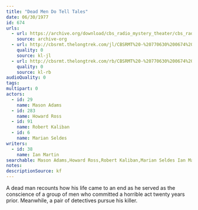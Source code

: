 ```yaml
---
title: "Dead Men Do Tell Tales"
date: 06/30/1977
id: 674
urls: 
  - url: https://archive.org/download/cbs_radio_mystery_theater/cbs_radio_mystery_theater-0651-0700.zip/cbs_radio_mystery_theater-0651-0700%2Fcbsrmt_0674_dead_men_do_tell_tales.mp3
    source: archive-org
  - url: http://cbsrmt.thelongtrek.com/jl/CBSRMT%20-%20770630%200674%20Dead%20Men%20Do%20Tell%20Tales_jl.mp3
    quality: 0
    source: kl-jl
  - url: http://cbsrmt.thelongtrek.com/rb/CBSRMT%20-%20770630%200674%20Dead%20Men%20Do%20Tell%20Tales_WLNH-FM_rb.mp3
    quality: 0
    source: kl-rb
audioQuality: 0
tags: 
multipart: 0
actors:  
  - id: 29
    name: Mason Adams  
  - id: 283
    name: Howard Ross  
  - id: 91
    name: Robert Kaliban  
  - id: 6
    name: Marian Seldes
writers:  
  - id: 38
    name: Ian Martin
searchable: Mason Adams,Howard Ross,Robert Kaliban,Marian Seldes Ian Martin
notes: 
descriptionSource: kf
---
```

A dead man recounts how his life came to an end as he served as the conscience of a group of men who committed a horrible act twenty years prior. Meanwhile, a pair of detectives pursue his killer.